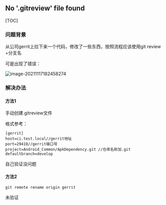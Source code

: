 ## No '.gitreview' file found

[TOC]



### 问题背景

从公司gerrit上拉下来一个代码，修改了一些东西，按照流程应该使用git review +分支名

可是出现了错误：

![image-20211117182458274](https://gitee.com/moonsky/image-bed/raw/master/image-20211117182458274.png)



### 解决办法

#### 方法1

手动创建.gitreview文件

格式参考：

```shell
[gerrit]
host=ci.test.local//gerrit地址
port=29418//gerrit端口号
project=Android_Common/ApkDependency.git //仓库名称加.git
defaultbranch=develop
```

自己验证没问题

#### 方法2

```shell
git remote rename origin gerrit
```

未验证

